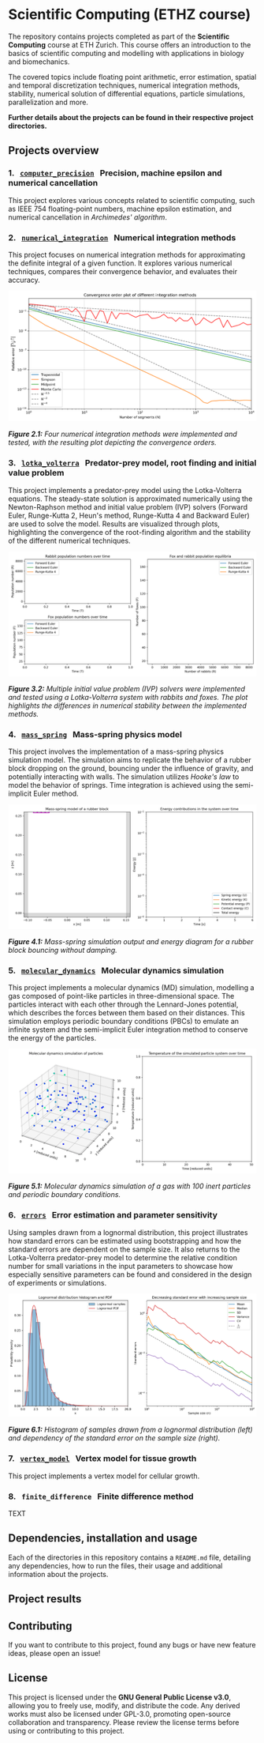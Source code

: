 # Scientific Computing (ETHZ course)
The repository contains projects completed as part of the **Scientific Computing** course at ETH Zurich. This course offers an introduction to the basics of scientific computing and modelling with applications in biology and biomechanics.

The covered topics include floating point arithmetic, error estimation, spatial and temporal discretization techniques, numerical integration methods, stability, numerical solution of differential equations, particle simulations, parallelization and more.

**Further details about the projects can be found in their respective project directories.**

## Projects overview

### 1. &nbsp; <a href="computer_precision">`computer_precision`</a> &nbsp; Precision, machine epsilon and numerical cancellation
This project explores various concepts related to scientific computing, such as IEEE 754 floating-point numbers, machine epsilon estimation, and numerical cancellation in *Archimedes' algorithm*.

### 2. &nbsp; <a href="numerical_integration">`numerical_integration`</a> &nbsp; Numerical integration methods
This project focuses on numerical integration methods for approximating the definite integral of a given function. It explores various numerical techniques, compares their convergence behavior, and evaluates their accuracy.

<img src="numerical_integration/output/convergence_order.png" alt="Convergence order plot of different integration methods">

***Figure 2.1:** Four numerical integration methods were implemented and tested, with the resulting plot depicting the convergence orders.*

### 3. &nbsp; <a href="lotka_volterra">`lotka_volterra`</a> &nbsp; Predator-prey model, root finding and initial value problem
This project implements a predator-prey model using the Lotka-Volterra equations. The steady-state solution is approximated numerically using the Newton-Raphson method and initial value problem (IVP) solvers (Forward Euler, Runge-Kutta 2, Heun's method, Runge-Kutta 4 and Backward Euler) are used to solve the model. Results are visualized through plots, highlighting the convergence of the root-finding algorithm and the stability of the different numerical techniques.

<img src="lotka_volterra/output/population_numbers.gif" alt="Differences between multiple initial value problem solvers">

***Figure 3.2:** Multiple initial value problem (IVP) solvers were implemented and tested using a Lotka-Volterra system with rabbits and foxes. The plot highlights the differences in numerical stability between the implemented methods.*

### 4. &nbsp; <a href="mass_spring">`mass_spring`</a> &nbsp; Mass-spring physics model
This project involves the implementation of a mass-spring physics simulation model. The simulation aims to replicate the behavior of a rubber block dropping on the ground, bouncing under the influence of gravity, and potentially interacting with walls. The simulation utilizes *Hooke's law* to model the behavior of springs. Time integration is achieved using the semi-implicit Euler method.

<img src="mass_spring/output/mass_spring_undamped.gif" alt="Mass-spring model of a rubber block without damping">

***Figure 4.1:** Mass-spring simulation output and energy diagram for a rubber block bouncing without damping.*

### 5. &nbsp; <a href="molecular_dynamics">`molecular_dynamics`</a> &nbsp; Molecular dynamics simulation
This project implements a molecular dynamics (MD) simulation, modelling a gas composed of point-like particles in three-dimensional space. The particles interact with each other through the Lennard-Jones potential, which describes the forces between them based on their distances. This simulation employs periodic boundary conditions (PBCs) to emulate an infinite system and the semi-implicit Euler integration method to conserve the energy of the particles.

<img src="molecular_dynamics/output/molecular_dynamics_100.gif" alt="Molecular dynamcs simulation of a gas with inert particles">

***Figure 5.1:** Molecular dynamics simulation of a gas with 100 inert particles and periodic boundary conditions.*

### 6. &nbsp; <a href="errors">`errors`</a> &nbsp; Error estimation and parameter sensitivity
Using samples drawn from a lognormal distribution, this project illustrates how standard errors can be estimated using bootstrapping and how the standard errors are dependent on the sample size. It also returns to the Lotka-Volterra predator-prey model to determine the relative condition number for small variations in the input parameters to showcase how especially sensitive parameters can be found and considered in the design of experiments or simulations.

<img src="errors/output/error_estimation.png" alt="Error estimation graph using a lognormal distribution">

***Figure 6.1:** Histogram of samples drawn from a lognormal distribution (left) and dependency of the standard error on the sample size (right).*

### 7. &nbsp; <a href="vertex_model">`vertex_model`</a> &nbsp; Vertex model for tissue growth
This project implements a vertex model for cellular growth.

### 8. &nbsp; `finite_difference` &nbsp; Finite difference method
TEXT

## Dependencies, installation and usage
Each of the directories in this repository contains a `README.md` file, detailing any dependencies, how to run the files, their usage and additional information about the projects.

## Project results


## Contributing
If you want to contribute to this project, found any bugs or have new feature ideas, please open an issue!

## License
This project is licensed under the **GNU General Public License v3.0**, allowing you to freely use, modify, and distribute the code. Any derived works must also be licensed under GPL-3.0, promoting open-source collaboration and transparency. Please review the license terms before using or contributing to this project.
